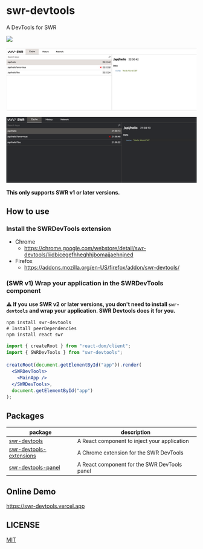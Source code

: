 # swr-devtools

A DevTools for SWR

[![](https://github.com/koba04/swr-devtools/workflows/lint/badge.svg)](https://github.com/koba04/swr-devtools/actions?workflow=lint)

![A screenshot of SWR Devtools (light theme)](./imgs/light.png)

![A screenshot of SWR Devtools (dark theme)](./imgs/dark.png)

**This only supports SWR v1 or later versions.**

## How to use

### Install the SWRDevTools extension

- Chrome
    - https://chrome.google.com/webstore/detail/swr-devtools/liidbicegefhheghhjbomajjaehnjned
- Firefox
    - https://addons.mozilla.org/en-US/firefox/addon/swr-devtools/

### (SWR v1) Wrap your application in the SWRDevTools component

**⚠️ If you use SWR v2 or later versions, you don't need to install `swr-devtools` and wrap your application. SWR Devtools does it for you.**

```shell
npm install swr-devtools
# Install peerDependencies
npm install react swr
```

```jsx
import { createRoot } from "react-dom/client";
import { SWRDevTools } from "swr-devtools";

createRoot(document.getElementById("app")).render(
  <SWRDevTools>
    <MainApp />
  </SWRDevTools>,
  document.getElementById("app")
);
```
## Packages

| package                                                       | description                                  |
| ------------------------------------------------------------- | -------------------------------------------- |
| [swr-devtools](./packages/swr-devtools)                       | A React component to inject your application |
| [swr-devtools-extensions](./packages/swr-devtools-extensions) | A Chrome extension for the SWR DevTools      |
| [swr-devtools-panel](./packages/swr-devtools-panel)           | A React component for the SWR DevTools panel |

## Online Demo

https://swr-devtools.vercel.app

## LICENSE

[MIT](LICENSE.md)
